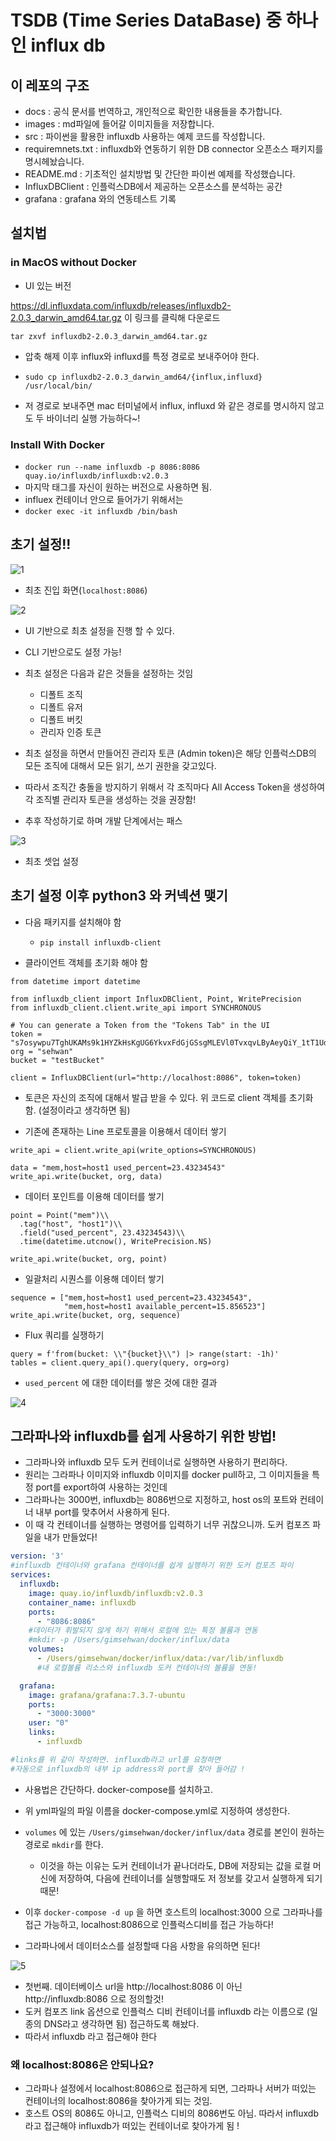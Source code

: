 # TSDB (Time Series DataBase) 중 하나인 influx db

## 이 레포의 구조

- docs : 공식 문서를 번역하고, 개인적으로 확인한 내용들을 추가합니다.
- images : md파일에 들어갈 이미지들을 저장합니다.
- src : 파이썬을 활용한 influxdb 사용하는 예제 코드를 작성합니다.
- requiremnets.txt : influxdb와 연동하기 위한 DB connector 오픈소스 패키지를 명시헤놨습니다.
- README.md : 기초적인 설치방법 및 간단한 파이썬 예제를 작성했습니다.
- InfluxDBClient : 인플럭스DB에서 제공하는 오픈소스를 분석하는 공간
- grafana : grafana 와의 연동테스트 기록

## 설치법

### in MacOS without Docker

- UI 있는 버전

https://dl.influxdata.com/influxdb/releases/influxdb2-2.0.3_darwin_amd64.tar.gz
이 링크를 클릭해 다운로드
```
tar zxvf influxdb2-2.0.3_darwin_amd64.tar.gz
```

- 압축 해제 이후 influx와 influxd를 특정 경로로 보내주어야 한다.
- `sudo cp influxdb2-2.0.3_darwin_amd64/{influx,influxd} /usr/local/bin/`

- 저 경로로 보내주면 mac 터미널에서 influx, influxd 와 같은 경로를 명시하지 않고도 두 바이너리 실행 가능하다~!


### Install With Docker

- `docker run --name influxdb -p 8086:8086 quay.io/influxdb/influxdb:v2.0.3`
- 마지막 태그를 자신이 원하는 버전으로 사용하면 됨.
- influex 컨테이너 안으로 들어가기 위해서는
- `docker exec -it influxdb /bin/bash`


## 초기 설정!! 

![1](images/1.png)

- 최초 진입 화면(`localhost:8086`)

![2](images/2.png)

- UI 기반으로 최초 설정을 진행 할 수 있다.
- CLI 기반으로도 설정 가능!

- 최초 설정은 다음과 같은 것들을 설정하는 것임
    - 디폴트 조직
    - 디폴트 유저
    - 디폴트 버킷
    - 관리자 인증 토큰

- 최초 설정을 하면서 만들어진 관리자 토큰 (Admin token)은 해당 인플럭스DB의 모든 조직에 대해서 모든 읽기, 쓰기 권한을 갖고있다.
- 따라서 조직간 충돌을 방지하기 위해서 각 조직마다 All Access Token을 생성하여 각 조직별 관리자 토큰을 생성하는 것을 권장함!
- 추후 작성하기로 하며 개발 단계에서는 패스

![3](images/3.png)

- 최초 셋업 설정

## 초기 설정 이후 python3 와 커넥션 맺기

- 다음 패키지를 설치해야 함
    - `pip install influxdb-client`

- 클라이언트 객체를 초기화 해야 함

```python3
from datetime import datetime

from influxdb_client import InfluxDBClient, Point, WritePrecision
from influxdb_client.client.write_api import SYNCHRONOUS

# You can generate a Token from the "Tokens Tab" in the UI
token = "s7osywpu7TghUKAMs9k1HYZkHsKgUG6YkvxFdGjGSsgMLEVl0TvxqvLByAeyQiY_1tT1UdjfPf1TxZbHFs6gUg=="
org = "sehwan"
bucket = "testBucket"

client = InfluxDBClient(url="http://localhost:8086", token=token)
```

- 토큰은 자신의 조직에 대해서 발급 받을 수 있다. 위 코드로 client 객체를 초기화 함. (설정이라고 생각하면 됨)


- 기존에 존재하는 Line 프로토콜을 이용해서 데이터 쌓기

```python3
write_api = client.write_api(write_options=SYNCHRONOUS)

data = "mem,host=host1 used_percent=23.43234543"
write_api.write(bucket, org, data)
```

- 데이터 포인트를 이용해 데이터를 쌓기

```python3
point = Point("mem")\\
  .tag("host", "host1")\\
  .field("used_percent", 23.43234543)\\
  .time(datetime.utcnow(), WritePrecision.NS)

write_api.write(bucket, org, point)
```


- 일괄처리 시퀀스를 이용해 데이터 쌓기

```python3
sequence = ["mem,host=host1 used_percent=23.43234543",
            "mem,host=host1 available_percent=15.856523"]
write_api.write(bucket, org, sequence)
```

- Flux 쿼리를 실쟁하기

```python3
query = f'from(bucket: \\"{bucket}\\") |> range(start: -1h)'
tables = client.query_api().query(query, org=org)
```

- `used_percent` 에 대한 데이터를 쌓은 것에 대한 결과

![4](images/4.png)

## 그라파나와 influxdb를 쉽게 사용하기 위한 방법!

- 그라파나와 influxdb 모두 도커 컨테이너로 실행하면 사용하기 편리하다.
- 원리는 그라파나 이미지와 influxdb 이미지를 docker pull하고, 그 이미지들을 특정 port를 export하여 사용하는 것인데
- 그라파나는 3000번, influxdb는 8086번으로 지정하고, host os의 포트와 컨테이너 내부 port를 맞추어서 사용하게 된다.
- 이 때 각 컨테이너를 실행하는 명령어를 입력하기 너무 귀찮으니까. 도커 컴포즈 파일을 내가 만들었다!

```yml
version: '3'
#influxdb 컨테이너와 grafana 컨테이너를 쉽게 실행하기 위한 도커 컴포즈 파이
services:
  influxdb:
    image: quay.io/influxdb/influxdb:v2.0.3
    container_name: influxdb
    ports: 
      - "8086:8086"
    #데이터가 휘발되지 않게 하기 위해서 로컬에 있는 특정 볼륨과 연동
    #mkdir -p /Users/gimsehwan/docker/influx/data
    volumes:
      - /Users/gimsehwan/docker/influx/data:/var/lib/influxdb
      #내 로컬볼륨 리소스와 influxdb 도커 컨테이너의 볼륨을 연동!

  grafana:
    image: grafana/grafana:7.3.7-ubuntu
    ports:
      - "3000:3000"
    user: "0"
    links:
      - influxdb

#links를 위 같이 작성하면. influxdb라고 url를 요청하면
#자동으로 influxdb의 내부 ip address와 port를 찾아 들어감 !
```

- 사용법은 간단하다. docker-compose를 설치하고.
- 위 yml파일의 파일 이름을 docker-compose.yml로 지정하여 생성한다.

- `volumes` 에 있는 `/Users/gimsehwan/docker/influx/data` 경로를 본인이 원하는 경로로 `mkdir`를 한다.
  - 이것을 하는 이유는 도커 컨테이너가 끝나더라도, DB에 저장되는 값을 로컬 머신에 저장하여, 다음에 컨테이너를 실행할때도 저 정보를 갖고서 실행하게 되기 때문!

- 이후 `docker-compose -d up` 을 하면 호스트의 localhost:3000 으로 그라파나를 접근 가능하고, localhost:8086으로 인플럭스디비를 접근 가능하다!

- 그라파나에서 데이터소스를 설정할때 다음 사항을 유의하면 된다!

![5](images/5.png)

- 첫번째. 데이터베이스 url을 http://localhost:8086 이 아닌 http://influxdb:8086 으로 정의할것!
- 도커 컴포즈 link 옵션으로 인플럭스 디비 컨테이너를 influxdb 라는 이름으로 (일종의 DNS라고 생각하면 됨) 접근하도록 해놨다.
- 따라서 influxdb 라고 접근해야 한다

### 왜 localhost:8086은 안되나요?
- 그라파나 설정에서 localhost:8086으로 접근하게 되면, 그라파나 서버가 떠있는 컨테이너의 localhost:8086을 찾아가게 되는 것임.
- 호스트 OS의 8086도 아니고, 인플럭스 디비의 8086번도 아님. 따라서 influxdb라고 접근해야 influxdb가 떠있는 컨테이너로 찾아가게 됨 !

